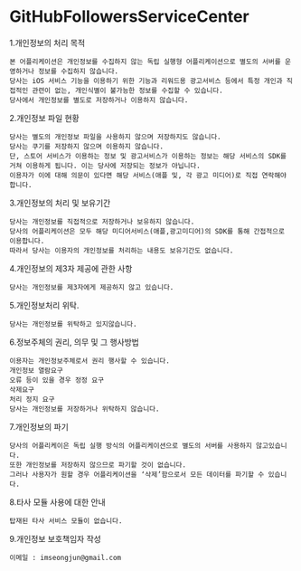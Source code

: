# GitHubFollowersServiceCenter

1.개인정보의 처리 목적

    본 어플리케이션은 개인정보를 수집하지 않는 독립 실행형 어플리케이션으로 별도의 서버를 운영하거나 정보를 수집하지 않습니다.
    당사는 iOS 서비스 기능을 이용하기 위한 기능과 리워드용 광고서비스 등에서 특정 개인과 직접적인 관련이 없는, 개인식별이 불가능한 정보를 수집할 수 있습니다.
    당사에서 개인정보를 별도로 저장하거나 이용하지 않습니다.

2.개인정보 파일 현황

    당사는 별도의 개인정보 파일을 사용하지 않으며 저장하지도 않습니다.
    당사는 쿠기를 저장하지 않으며 이용하지 않습니다.
    단, 스토어 서비스가 이용하는 정보 및 광고서비스가 이용하는 정보는 해당 서비스의 SDK를 거쳐 이용하게 됩니다. 이는 당사에 저장되는 정보가 아닙니다.
    이용자가 이에 대해 의문이 있다면 해당 서비스(애플 및, 각 광고 미디어)로 직접 연락해야 합니다.

3.개인정보의 처리 및 보유기간

    당사는 개인정보를 직접적으로 저장하거나 보유하지 않습니다.
    당사의 어플리케이션은 모두 해당 미디어서비스(애플,광고미디어)의 SDK를 통해 간접적으로 이용합니다.
    따라서 당사는 이용자의 개인정보를 처리하는 내용도 보유기간도 없습니다.

4.개인정보의 제3자 제공에 관한 사항
    
    당사는 개인정보를 제3자에게 제공하지 않고 있습니다.

5.개인정보처리 위탁.
    
    당사는 개인정보를 위탁하고 있지않습니다.

6.정보주체의 권리, 의무 및 그 행사방법
    
    이용자는 개인정보주체로서 권리 행사할 수 있습니다.
    개인정보 열람요구
    오류 등이 있을 경우 정정 요구
    삭제요구
    처리 정지 요구
    당사는 개인정보를 저장하거나 위탁하지 않습니다.

7.개인정보의 파기
    
    당사의 어플리케이은 독립 실행 방식의 어플리케이션으로 별도의 서버를 사용하지 않고있습니다.
    또한 개인정보를 저장하지 않으므로 파기할 것이 없습니다.
    그러나 사용자가 원할 경우 어플리케이션을 ‘삭제’함으로서 모든 데이터를 파기할 수 있습니다.

8.타사 모듈 사용에 대한 안내
    
    탑재된 타사 서비스 모듈이 없습니다.

9.개인정보 보호책임자 작성
    
    이메일 : imseongjun@gmail.com
